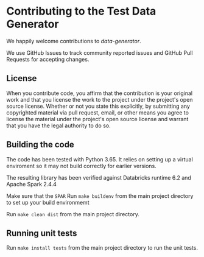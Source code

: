 # Contributing to the Test Data Generator
We happily welcome contributions to *data-generator*. 

We use GitHub Issues to track community reported issues and GitHub Pull Requests for accepting changes.

## License

When you contribute code, you affirm that the contribution is your original work and that you 
license the work to the project under the project's open source license. Whether or not you 
state this explicitly, by submitting any copyrighted material via pull request, email, or 
other means you agree to license the material under the project's open source license and 
warrant that you have the legal authority to do so.

## Building the code

The code has been tested with Python 3.65. It relies on setting up a virtual enviroment 
so it may not build correctly for earlier versions. 

The resulting library has been verified against Databricks runtime 6.2 and Apache Spark 2.4.4

Make sure that the `SPAR`
Run `make buildenv` from the main project directory to set up your build environmemt

Run  `make clean dist` from the main project directory.

## Running unit tests

Run  `make install tests` from the main project directory to run the unit tests.
